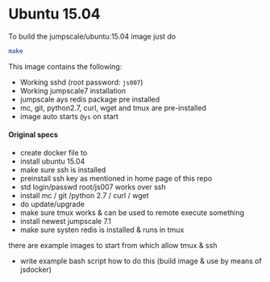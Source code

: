 # Ubuntu 15.04
To build the jumpscale/ubuntu:15.04 image just do
```bash
make
```

This image contains the following:
- Working sshd (root password: `js007`)
- Working jumpscale7 installation
- jumpscale ays redis package pre installed
- mc, git, python2.7, curl, wget and tmux are pre-installed
- image auto starts `@ys` on start

#### Original specs
- create docker file to
- install ubuntu 15.04
- make sure ssh is installed
- preinstall ssh key as mentioned in home page of this repo
- std login/passwd root/js007 works over ssh
- install mc / git /python 2.7 / curl / wget
- do update/upgrade
- make sure tmux works & can be used to remote execute something
- install newest jumpscale 7.1
- make sure systen redis is installed & runs in tmux

there are example images to start from which allow tmux & ssh

- write example bash script how to do this (build image & use by means of jsdocker)

